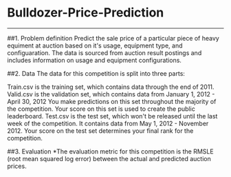 # Bulldozer-Price-Prediction
<hr>

##1. Problem definition
Predict the sale price of a particular piece of heavy equiment at auction based on it's usage, equipment type, and configuaration. The data is sourced from auction result postings and includes information on usage and equipment configurations.

##2. Data
The data for this competition is split into three parts:

Train.csv is the training set, which contains data through the end of 2011.
Valid.csv is the validation set, which contains data from January 1, 2012 - April 30, 2012 You make predictions on this set throughout the majority of the competition. Your score on this set is used to create the public leaderboard.
Test.csv is the test set, which won't be released until the last week of the competition. It contains data from May 1, 2012 - November 2012. Your score on the test set determines your final rank for the competition.

##3. Evaluation
*The evaluation metric for this competition is the RMSLE (root mean squared log error) between the actual and predicted auction prices.
